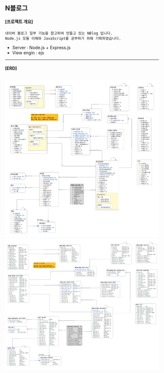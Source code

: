 ## N블로그

#### [프로젝트 개요]
    네이버 블로그 일부 기능을 참고하여 만들고 있는 NBlog 입니다.
    Node.js 모듈 이해와 JavaScript를 공부하기 위해 기획하였습니다.
     
* Server : Node.js + Express.js
* View engin : ejs
---
#### [ERD]
![Logical](./NBlog_Logical_ERD.png)
![Physical](./NBlog_Physical_ERD.png)
---


